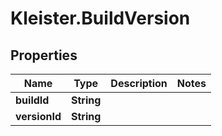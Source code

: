 # Kleister.BuildVersion

## Properties

Name | Type | Description | Notes
------------ | ------------- | ------------- | -------------
**buildId** | **String** |  | 
**versionId** | **String** |  | 


